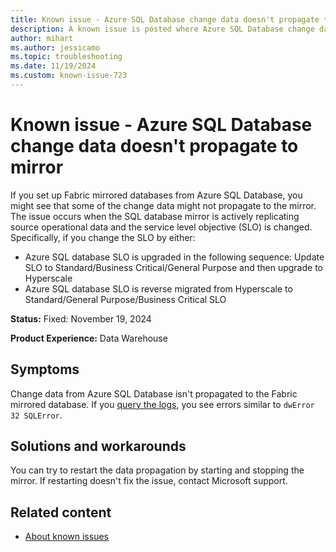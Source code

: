 ```yaml
---
title: Known issue - Azure SQL Database change data doesn't propagate to mirror
description: A known issue is posted where Azure SQL Database change data doesn't propagate to mirror.
author: mihart
ms.author: jessicamo
ms.topic: troubleshooting  
ms.date: 11/19/2024
ms.custom: known-issue-723
---
```


# Known issue - Azure SQL Database change data doesn't propagate to mirror

If you set up Fabric mirrored databases from Azure SQL Database, you might see that some of the change data might not propagate to the mirror. The issue occurs when the SQL database mirror is actively replicating source operational data and the service level objective (SLO) is changed. Specifically, if you change the SLO by either:

- Azure SQL database SLO is upgraded in the following sequence: Update SLO to Standard/Business Critical/General Purpose and then upgrade to Hyperscale
- Azure SQL database SLO is reverse migrated from Hyperscale to Standard/General Purpose/Business Critical SLO

**Status:** Fixed: November 19, 2024

**Product Experience:** Data Warehouse

## Symptoms

Change data from Azure SQL Database isn't propagated to the Fabric mirrored database. If you [query the logs](/fabric/database/mirrored-database/azure-sql-database-troubleshoot), you see errors similar to `dwError 32 SQLError`.

## Solutions and workarounds

You can try to restart the data propagation by starting and stopping the mirror. If restarting doesn't fix the issue, contact Microsoft support.

## Related content

- [About known issues](https://support.fabric.microsoft.com/known-issues)
